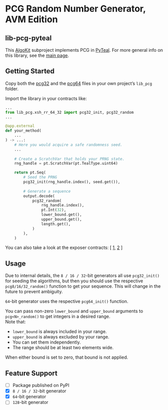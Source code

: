 # PCG Random Number Generator, AVM Edition

## lib-pcg-pyteal
This [AlgoKit](http://algokit.io) subproject implements PCG in [PyTeal](https://pyteal.readthedocs.io/en/stable/).
For more general info on this library, see the [main page](../..).

## Getting Started
Copy both the [pcg32](./lib_pcg/xsh_rr_64_32.py) and the [pcg64](./lib_pcg/xsh_rr_double_64_32.py)
files in your own project’s `lib_pcg` folder.

Import the library in your contracts like:
```python
...
from lib_pcg.xsh_rr_64_32 import pcg32_init, pcg32_random
...

@app.external
def your_method(
    ...
) -> ...:
    # Here you would acquire a safe randomness seed.
    ...
    
    # Create a ScratchVar that holds your PRNG state.
    rng_handle = pt.ScratchVar(pt.TealType.uint64)

    return pt.Seq(
        # Seed the PRNG
        pcg32_init(rng_handle.index(), seed.get()),
        
        # Generate a sequence
        output.decode(
            pcg32_random(
                rng_handle.index(),
                pt.Int(32),
                lower_bound.get(),
                upper_bound.get(),
                length.get(),
            )
        ),
    )
```
You can also take a look at the exposer contracts:
[
  [1](./smart_contracts/lib_pcg32_exposer/contract.py),
  [2](./smart_contracts/lib_pcg64_exposer/contract.py)
]

## Usage
Due to internal details, the `8 / 16 / 32`-bit generators all use `pcg32_init()` for seeding the algorithms,
but then you should use the respective `pcg8/16/32_random()` function to get your sequence.
This will change in the future to prevent ambiguity.

`64`-bit generator uses the respective `pcg64_init()` function.

You can pass non-zero `lower_bound` and `upper_bound` arguments to `pcg<N>_random()` to get integers in a desired range.  
Note that:
- `lower_bound` is always included in your range.
- `upper_bound` is always excluded by your range.
- You can set them independently.
- The range should be at least two elements wide.

When either bound is set to zero, that bound is not applied.

## Feature Support
- [ ] Package published on PyPI
- [x] `8 / 16 / 32`-bit generator
- [x] `64`-bit generator
- [ ] `128`-bit generator
